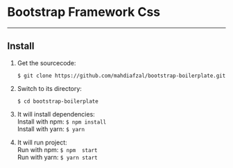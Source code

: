 # Bootstrap Framework Css

---

## Install

1. Get the sourcecode:
    ```
    $ git clone https://github.com/mahdiafzal/bootstrap-boilerplate.git
    ```

2. Switch to its directory:
    ```
    $ cd bootstrap-boilerplate
    ```

3. It will install dependencies: <br />
    Install with npm:  ``` $ npm install ``` <br />
    Install with yarn: ``` $ yarn ```

4. It will run project: <br />
    Run with npm:  ``` $ npm  start ``` <br />
    Run with yarn: ``` $ yarn start ```
